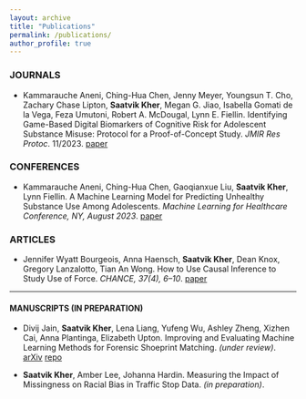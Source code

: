 ```yaml
---
layout: archive
title: "Publications"
permalink: /publications/
author_profile: true
---
```


### JOURNALS
* Kammarauche Aneni, Ching-Hua Chen, Jenny Meyer, Youngsun T. Cho, Zachary Chase Lipton, __Saatvik Kher__, Megan G.
Jiao, Isabella Gomati de la Vega, Feza Umutoni, Robert A. McDougal, Lynn E. Fiellin. Identifying Game-Based Digital Biomarkers of Cognitive Risk for Adolescent Substance Misuse: Protocol for a Proof-of-Concept Study. _JMIR Res Protoc_. 11/2023. [paper](https://doi.org/10.2196/46990)

### CONFERENCES
* Kammarauche Aneni, Ching-Hua Chen, Gaoqianxue Liu, __Saatvik Kher__, Lynn Fiellin. A Machine Learning Model for Predicting Unhealthy Substance Use Among Adolescents. _Machine Learning for Healthcare Conference, NY, August 2023_. [paper](https://static1.squarespace.com/static/59d5ac1780bd5ef9c396eda6/t/64d25f095282f44c84bf142b/1691508489444/ID159_Clinical_2023.pdf)

### ARTICLES
* Jennifer Wyatt Bourgeois, Anna Haensch, __Saatvik Kher__, Dean Knox, Gregory Lanzalotto, Tian An Wong. How to Use Causal Inference to Study Use of Force. _CHANCE, 37(4), 6–10_. [paper](https://doi.org/10.1080/09332480.2024.2434435)

---

#### MANUSCRIPTS (IN PREPARATION)
* Divij Jain, __Saatvik Kher__, Lena Liang, Yufeng Wu, Ashley Zheng, Xizhen Cai, Anna Plantinga, Elizabeth
Upton. Improving and Evaluating Machine Learning Methods for Forensic Shoeprint Matching. _(under review)_. [arXiv](https://arxiv.org/abs/2405.14878) [repo](https://github.com/saatvikkher/SoleMate)

* __Saatvik Kher__, Amber Lee, Johanna Hardin. Measuring the Impact of Missingness on Racial Bias in Traffic Stop Data. _(in preparation)_.

